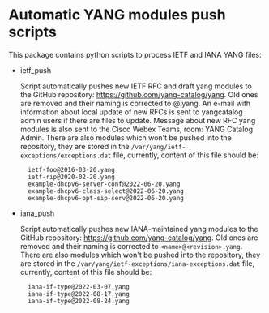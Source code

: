 Automatic YANG modules push scripts
============================================

This package contains python scripts to process IETF and IANA YANG files:
  
- ietf_push

  Script automatically pushes new IETF RFC and draft yang modules to the GitHub repository:
  https://github.com/yang-catalog/yang. Old ones are removed and their naming is corrected to <name>@<revision>.yang.
  An e-mail with information about local update of new RFCs is sent to yangcatalog admin users if
  there are files to update. Message about new RFC yang modules is also sent to the Cisco Webex Teams,
  room: YANG Catalog Admin.
  There are also modules which won't be pushed into the repository, they are stored in the 
  ```/var/yang/ietf-exceptions/exceptions.dat``` file, currently, content of this file should be:
  ```
    ietf-foo@2016-03-20.yang
    ietf-rip@2020-02-20.yang
    example-dhcpv6-server-conf@2022-06-20.yang
    example-dhcpv6-class-select@2022-06-20.yang
    example-dhcpv6-opt-sip-serv@2022-06-20.yang
  ```

- iana_push

  Script automatically pushes new IANA-maintained yang modules to the GitHub repository: https://github.com/yang-catalog/yang.
  Old ones are removed and their naming is corrected to ```<name>@<revision>.yang```.
  There are also modules which won't be pushed into the repository, they are stored in the 
  ```/var/yang/ietf-exceptions/iana-exceptions.dat``` file, currently, content of this file should be:
  ```
    iana-if-type@2022-03-07.yang
    iana-if-type@2022-08-17.yang
    iana-if-type@2022-08-24.yang
  ```
